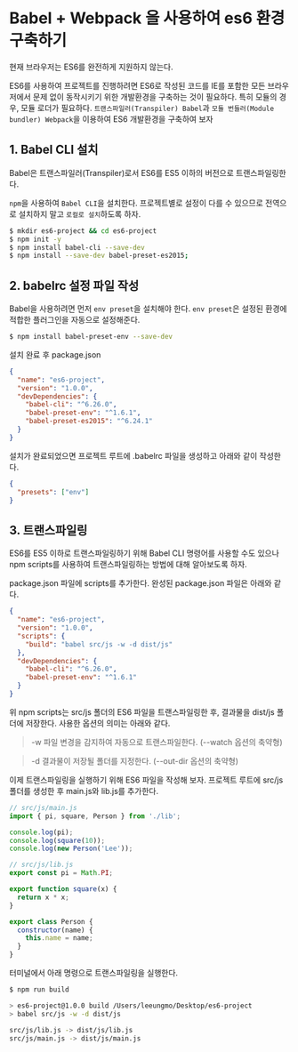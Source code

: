 # Babel + Webpack 을 사용하여 es6 환경 구축하기

현재 브라우저는 ES6를 완전하게 지원하지 않는다.

ES6를 사용하여 프로젝트를 진행하려면 ES6로 작성된 코드를 IE를 포함한 모든 브라우저에서 문제 없이 동작시키기 위한 개발환경을 구축하는 것이 필요하다. 특히 모듈의 경우, 모듈 로더가 필요하다. `트랜스파일러(Transpiler) Babel`과 `모듈 번들러(Module bundler) Webpack`을 이용하여 ES6 개발환경을 구축하여 보자

## 1. Babel CLI 설치

Babel은 트랜스파일러(Transpiler)로서 ES6를 ES5 이하의 버전으로 트랜스파일링한다.

`npm`을 사용하여 `Babel CLI`을 설치한다. 프로젝트별로 설정이 다를 수 있으므로 전역으로 설치하지 말고 `로컬로 설치`하도록 하자.

```bash
$ mkdir es6-project && cd es6-project
$ npm init -y
$ npm install babel-cli --save-dev
$ npm install --save-dev babel-preset-es2015;
```

## 2. babelrc 설정 파일 작성
Babel을 사용하려면 먼저 `env preset`을 설치해야 한다. `env preset`은 설정된 환경에 적합한 플러그인을 자동으로 설정해준다.
```bash
$ npm install babel-preset-env --save-dev
```
설치 완료 후 package.json
```json
{
  "name": "es6-project",
  "version": "1.0.0",
  "devDependencies": {
    "babel-cli": "^6.26.0",
    "babel-preset-env": "^1.6.1",
    "babel-preset-es2015": "^6.24.1"
  }
}
```
설치가 완료되었으면 프로젝트 루트에 .babelrc 파일을 생성하고 아래와 같이 작성한다.
```json
{
  "presets": ["env"]
}
```

## 3. 트랜스파일링

ES6를 ES5 이하로 트랜스파일링하기 위해 Babel CLI 명령어를 사용할 수도 있으나 npm scripts를 사용하여 트랜스파일링하는 방법에 대해 알아보도록 하자.

package.json 파일에 scripts를 추가한다. 완성된 package.json 파일은 아래와 같다.

```json
{
  "name": "es6-project",
  "version": "1.0.0",
  "scripts": {
    "build": "babel src/js -w -d dist/js"
  },
  "devDependencies": {
    "babel-cli": "^6.26.0",
    "babel-preset-env": "^1.6.1"
  }
}
```

위 npm scripts는 src/js 폴더의 ES6 파일을 트랜스파일링한 후, 결과물을 dist/js 폴더에 저장한다. 사용한 옵션의 의미는 아래와 같다.

> -w
파일 변경을 감지하여 자동으로 트랜스파일한다. (--watch 옵션의 축약형)

> -d 
결과물이 저장될 폴더를 지정한다. (--out-dir 옵션의 축약형)


이제 트랜스파일링을 실행하기 위해 ES6 파일을 작성해 보자. 프로젝트 루트에 src/js 폴더를 생성한 후 main.js와 lib.js를 추가한다.

```js
// src/js/main.js
import { pi, square, Person } from './lib';

console.log(pi);
console.log(square(10));
console.log(new Person('Lee'));
```

```js
// src/js/lib.js
export const pi = Math.PI;

export function square(x) {
  return x * x;
}

export class Person {
  constructor(name) {
    this.name = name;
  }
}
```

터미널에서 아래 명령으로 트랜스파일링을 실행한다.

```bash
$ npm run build

> es6-project@1.0.0 build /Users/leeungmo/Desktop/es6-project
> babel src/js -w -d dist/js

src/js/lib.js -> dist/js/lib.js
src/js/main.js -> dist/js/main.js
```